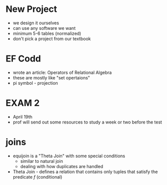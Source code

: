 # New Project
* we design it ourselves
* can use any software we want
* minimum 5-6 tables (normalized)
* don't pick a project from our textbook

# EF Codd
* wrote an article: Operators of Relational Algebra
* these are mostly like "set opertaions"
* pi symbol - projection

# EXAM 2
* April 19th
* prof will send out some resources to study a week or two before the test

# joins
* equijoin is a "Theta Join" with some special conditions
  * similar to natural join
  * dealing with how duplicates are handled
* Theta Join - defines a relation that contains only tuples that satisfy the predicate _f_ (conditional)